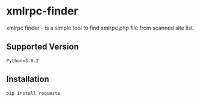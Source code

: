 # xmlrpc-finder
xmlrpc finder - is a simple tool to find xmlrpc php file from scanned site list.
## Supported Version
```
Python=3.8.2
```
## Installation
```
pip install requests
```
